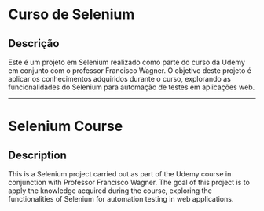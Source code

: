 # Curso de Selenium

## Descrição
Este é um projeto em Selenium realizado como parte do curso da Udemy em conjunto com o professor Francisco Wagner. O objetivo deste projeto é aplicar os conhecimentos adquiridos durante o curso, explorando as funcionalidades do Selenium para automação de testes em aplicações web.

---

# Selenium Course

## Description
This is a Selenium project carried out as part of the Udemy course in conjunction with Professor Francisco Wagner. The goal of this project is to apply the knowledge acquired during the course, exploring the functionalities of Selenium for automation testing in web applications.
